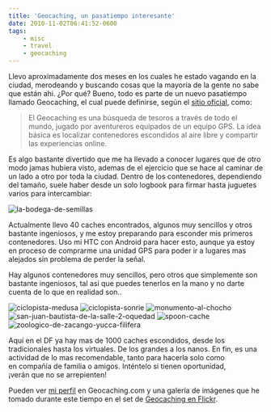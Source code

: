 ```yaml
---
title: 'Geocaching, un pasatiempo interesante'
date: 2010-11-02T06:41:52-0600
tags:
    - misc
    - travel
    - geocaching
---
```


Llevo aproximadamente dos meses en los cuales he estado vagando en la ciudad, merodeando y buscando cosas que la mayoría de la gente no sabe que están ahi. ¿Por qué? Bueno, todo es parte de un nuevo pasatiempo llamado Geocaching, el cual puede definirse, según el [sitio oficial](http://www.geocaching.com/), como:

> El Geocaching es una búsqueda de tesoros a través de todo el mundo, jugado por aventureros equipados de un equipo GPS. La idea básica es localizar contenedores escondidos al aire libre y compartir las experiencias online.

Es algo bastante divertido que me ha llevado a conocer lugares que de otro modo jamas hubiera visto, ademas de el ejercicio que se hace al caminar de un lado a otro por toda la ciudad. Dentro de los contenedores, dependiendo del tamaño, suele haber desde un solo logbook para firmar hasta juguetes varios para intercambiar:

![la-bodega-de-semillas](la-bodega-de-semillas.jpg 'La bodega de semillas')

Actualmente llevo 40 caches encontrados, algunos muy sencillos y otros bastante ingeniosos, y me estoy preparando para esconder mis primeros contenedores. Uso mi HTC con Android para hacer esto, aunque ya estoy en proceso de comprarme una unidad GPS para poder ir a lugares mas alejados sin problema de perder la señal.

Hay algunos contenedores muy sencillos, pero otros que simplemente son bastante ingeniosos, tal asi que puedes tenerlos en la mano y no darte cuenta de lo que en realidad son..

![ciclopista-medusa](ciclopista-medusa.jpg 'Ciclopista Medusa')
![ciclopista-sonrie](ciclopista-sonrie.jpg 'Ciclopista Sonrie')
![monumento-al-chocho](monumento-al-chocho.jpg 'Monumento al Chocho')
![san-juan-bautista-de-la-salle-2-oquedad](san-juan-bautista-de-la-salle-2-oquedad.jpg 'San Juan Bautista de la Salle 2 - Oquedad')
![spoon-cache](spoon-cache.jpg 'Spoon Cache')
![zoologico-de-zacango-yucca-filifera](zoologico-de-zacango-yucca-filifera.jpg 'Zoologico de Zacango - Yucca Filifera')

Aquí en el DF ya hay mas de 1000 caches escondidos, desde los tradicionales hasta los virtuales. De los grandes a los nanos. En fin, es una actividad de lo mas recomendable, tanto para hacerla solo como en compañía de familia o amigos. Inténtelo si tienen oportunidad, ¡verán que no se arrepienten!

Pueden ver [mi perfil](http://www.geocaching.com/profile/?guid=8514e7a9-28b0-4547-8ef2-26b7bf31fca8) en Geocaching.com y una galería de imágenes que he tomado durante este tiempo en el set de [Geocaching en Flickr](http://www.flickr.com/photos/oso96_2000/sets/72157625076985648/detail/).
